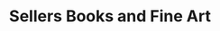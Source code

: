 ---
title: "Sellers Books and Fine Art"
url: /jim-thorpe/sellers-books-and-fine-art/
shop: books
---